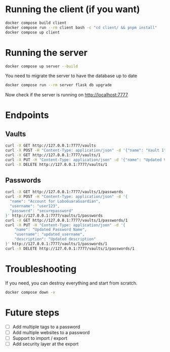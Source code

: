 # Running the client (if you want)
```bash
docker compose build client
docker compose run --rm client bash -c "cd client/ && pnpm install"
docker compose up client
```

# Running the server
```bash
docker compose up server --build
```

You need to migrate the server to have the database up to date
```bash
docker compose run --rm server flask db upgrade
```

Now check if the server is running on [http://localhost:7777](http://localhost:7777)

# Endpoints

## Vaults

```bash
curl -X GET http://127.0.0.1:7777/vaults
curl -X POST -H "Content-Type: application/json" -d '{"name": "Vault 1"}' http://127.0.0.1:7777/vaults
curl -X GET http://127.0.0.1:7777/vaults/1
curl -X PUT -H "Content-Type: application/json" -d '{"name": "Updated Vault"}' http://127.0.0.1:7777/vaults/1
curl -X DELETE http://127.0.0.1:7777/vaults/1
```

## Passwords

```bash
curl -X GET http://127.0.0.1:7777/vaults/1/passwords
curl -X POST -H "Content-Type: application/json" -d '{
  "name": "Account for LoboGuaraGuardian",
  "username": "user123",
  "password": "securepassword"
}' http://127.0.0.1:7777/vaults/1/passwords
curl -X GET http://127.0.0.1:7777/vaults/1/passwords/1
curl -X PUT -H "Content-Type: application/json" -d '{
    "name": "Updated Password Name",
    "username": "updated_username",
    "description": "Updated description"
}' http://127.0.0.1:7777/vaults/1/passwords/1
curl -X DELETE http://127.0.0.1:7777/vaults/1/passwords/1
```


# Troubleshooting

If you need, you can destroy everything and start from scratch.
```bash
docker compose down -v
```

# Future steps

- [ ] Add multiple tags to a password
- [ ] Add multiple websites to a password
- [ ] Support to import / export
- [ ] Add security layer at the export
